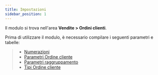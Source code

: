 ```yaml
---
title: Impostazioni
sidebar_position: 1
---
```


Il modulo si trova nell'area **Vendite > Ordini clienti**.

Prima di utilizzare il modulo, è necessario compilare i seguenti parametri e tabelle:      
> - [Numerazioni](/docs/configurations/tables/fluentis-numerations)    
> - [Parametri Ordine cliente](/docs/configurations/parameters/sales/sales-orders-parameters)     
> - [Parametri raggruppamento](/docs/configurations/parameters/sales/orders-grouping)     
> - [Tipi Ordine cliente](/docs/configurations/tables/sales/sales-order-types)     